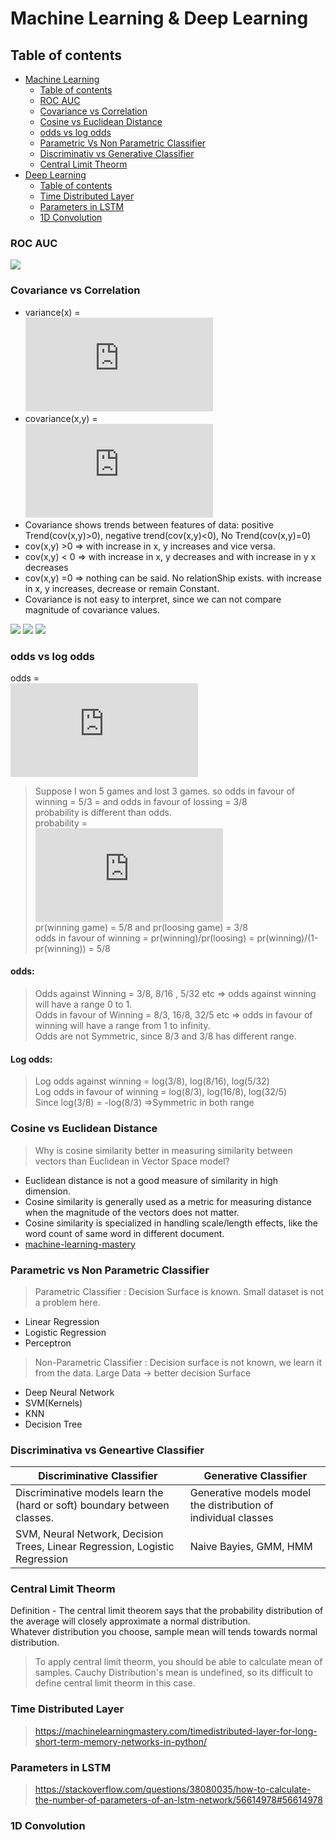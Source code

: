 # Machine Learning & Deep Learning

## Table of contents

* [Machine Learning](#machine-learning)
   * [Table of contents](#table-of-contents)
   * [ROC  AUC](#roc-auc)
   * [Covariance vs Correlation](#covariance-and-correlation)
   * [Cosine vs Euclidean Distance](#cosine-vs-euclidean-distance)
   * [odds vs log odds](#odds-vs-log-odds)
   * [Parametric Vs Non Parametric Classifier](#parametric-vs-non-parametric-classifier)
   * [Discriminativ vs Generative Classifier](#discriminative-vs-generative-classifier)
   * [Central Limit Theorm](#central-limit-theorm)
* [Deep Learning](#deep-learning)
  * [Table of contents](#table-of-contents)
  * [Time Distributed Layer](#time-distributed-layer)
  * [Parameters in  LSTM](#parameters-in-lstm)
  * [1D Convolution](#conv-1-D)
  
### ROC  AUC
<img src = "/ROC_AUC.jpeg"/>
  
###  Covariance vs Correlation
- variance(x) =  
![varinace](https://latex.codecogs.com/gif.latex?%5Csum_%7Bi%3D0%7D%5E%7Bn%7D%5Cfrac%7B%28x-%5Cbar%7Bx%7D%29%5E2%7D%7Bn-1%7D)
- covariance(x,y) =  
![covariance](https://latex.codecogs.com/gif.latex?%5Csum_%7Bi%3D0%7D%5E%7Bn%7D%5Cfrac%7B%28x-%5Cbar%7Bx%7D%29%28y-%5Cbar%7By%7D%29%7D%7Bn-1%7D)
- Covariance shows trends between features of data: positive Trend(cov(x,y)>0), negative trend(cov(x,y)<0), No Trend(cov(x,y)=0)
- cov(x,y) >0 => with increase in x, y increases and vice versa. 
- cov(x,y) < 0 => with increase in x, y decreases and with increase in y x decreases
- cov(x,y) =0 => nothing can be said. No relationShip exists. with increase in x, y increases, decrease or remain Constant.
- Covariance is not easy to interpret, since we can not compare magnitude of covariance values.     
<p float="left">
  <img src="https://github.com/rahul0697/Question-Answers/blob/master/covarinace.jpeg" /> 
  <img src="https://github.com/rahul0697/Question-Answers/blob/master/Correlation1.jpeg" />
  <img src="https://github.com/rahul0697/Question-Answers/blob/master/correlation2.jpeg" />
</p>

### odds vs log odds
odds =  
![odds](https://latex.codecogs.com/gif.latex?%5Cfrac%7B%5Ctextrm%7Bthe%20ratio%20of%20something%20happening%28i.e%20%7B%5Ccolor%7BGreen%7D%20Winning%20game%7D%29%7D%7D%20%7B%5Ctextrm%7B%7Bthe%20ratio%20of%20something%20not%20happening%28i.e%20%7B%5Ccolor%7BRed%7D%20Not%7D%20%7B%5Ccolor%7BGreen%7D%20Winning%20Game%7D%29%7D%7D%7D)  
> Suppose I won 5 games and lost 3 games. so odds in favour of winning = 5/3 = and odds in favour of lossing = 3/8  
> probability is different than odds.     
probability =   
![probability](https://latex.codecogs.com/gif.latex?%5Cfrac%7B%5Ctextrm%7Bthe%20ratio%20of%20something%20happening%28i.e%20%7B%5Ccolor%7BGreen%7D%20Winning%20game%7D%29%7D%7D%20%7B%5Ctextrm%7B%7Bthe%20ratio%20of%20something%20not%20happening%28i.e%20%7B%5Ccolor%7BRed%7D%20Loosing%7D%20&plus;%20%7B%5Ccolor%7BGreen%7D%20winning%20Game%7D%29%7D%7D%7D)      
> pr(winning game) = 5/8 and pr(loosing game) = 3/8    
> odds in favour of winning = pr(winning)/pr(loosing) = pr(winning)/(1-pr(winning)) = 5/8    
#### odds:  
>Odds against Winning = 3/8, 8/16 , 5/32 etc => odds against winning will have a range 0 to 1.   
>Odds in favour of Winning = 8/3, 16/8, 32/5 etc => odds in favour of winning will have a range from 1 to infinity.   
>Odds are not Symmetric, since 8/3 and 3/8 has different range. 
#### Log odds:
> Log odds against winning = log(3/8), log(8/16), log(5/32)   
> Log odds in favour of winning  = log(8/3), log(16/8), log(32/5)  
>Since log(3/8) = -log(8/3) =>Symmetric in both range  

### Cosine vs Euclidean Distance 
> Why is cosine similarity better in measuring similarity between vectors than Euclidean in Vector Space model? 
 - Euclidean distance is not a good measure of similarity in high dimension. 
 - Cosine similarity is generally used as a metric for measuring distance when the magnitude of the vectors does not matter. 
 - Cosine similarity is specialized in handling scale/length effects, like the word count of  same word in different document. 
 - [machine-learning-mastery](https://machinelearningmastery.com/parametric-and-nonparametric-machine-learning-algorithms/)
### Parametric vs Non Parametric Classifier
> Parametric Classifier : Decision Surface is known. Small dataset is not a problem here.
 - Linear Regression
 - Logistic Regression 
 - Perceptron  
> Non-Parametric Classifier : Decision surface is not known, we learn it from the data. Large Data -> better decision Surface  
- Deep Neural Network  
- SVM(Kernels)  
- KNN  
- Decision Tree

### Discriminativa vs Geneartive Classifier
| Discriminative Classifier  | Generative Classifier |
| ------------- | ------------- |
|  Discriminative models learn the (hard or soft) boundary between classes. | Generative models model the distribution of individual classes |
| SVM, Neural Network, Decision Trees, Linear Regression, Logistic Regression | Naive Bayies, GMM, HMM  |

### Central Limit Theorm
Definition - The central limit theorem says that the probability distribution of the average will closely approximate a normal distribution.  
Whatever distribution you choose, sample mean will tends towards normal distribution.
>To apply central limit theorm, you should be able to calculate mean of samples.
>Cauchy Distribution's mean is undefined, so its difficult to define central limit theorm in this case.

### Time Distributed Layer
> https://machinelearningmastery.com/timedistributed-layer-for-long-short-term-memory-networks-in-python/

### Parameters in  LSTM
> https://stackoverflow.com/questions/38080035/how-to-calculate-the-number-of-parameters-of-an-lstm-network/56614978#56614978
### 1D Convolution

